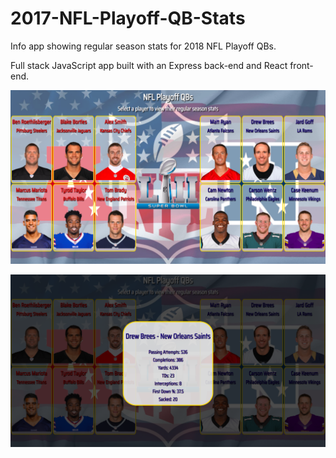 # 2017-NFL-Playoff-QB-Stats

Info app showing regular season stats for 2018 NFL Playoff QBs.

Full stack JavaScript app built with an Express back-end and React front-end.

![Home](https://github.com/LouiseReid/2017-NFL-Playoff-QB-Stats/blob/master/Home.png)

![Modal](https://github.com/LouiseReid/2017-NFL-Playoff-QB-Stats/blob/master/Modal.png)
